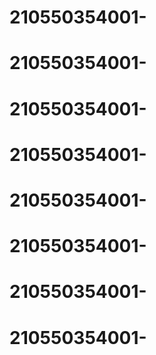 # 210550354001-
# 210550354001-
# 210550354001-
# 210550354001-
# 210550354001-
# 210550354001-
# 210550354001-
# 210550354001-
